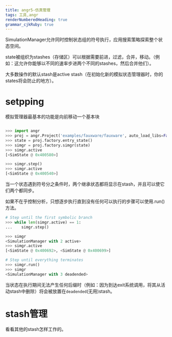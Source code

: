 ```yaml
---
title: angr5-仿真管理 
tags: 工具,angr
renderNumberedHeading: true
grammar_cjkRuby: true
---
```


SimulationManager允许同时控制状态组的符号执行，应用搜索策略探索整个状态空间。

state被组织为stashes（存储区）可以根据需要前进，过滤，合并，移动。（例如：这允许你能够以不同的速率步进两个不同的stashes，然后合并他们）。

大多数操作的默认stash是active stash（在初始化新的模拟状态管理器时，你的states将会防止的地方）。

# setpping
模拟管理器最基本的功能是向前移动一个基本块

``` python

>>> import angr
>>> proj = angr.Project('examples/fauxware/fauxware', auto_load_libs=False)
>>> state = proj.factory.entry_state()
>>> simgr = proj.factory.simgr(state)
>>> simgr.active
[<SimState @ 0x400580>]

>>> simgr.step()
>>> simgr.active
[<SimState @ 0x400540>]
```
当一个状态遇到符号分之条件时，两个继承状态都将显示在stash，并且可以使它们两个都同步。

如果不在乎控制分析，只想逐步执行直到没有任何可以执行的步骤可以使用.run()方法。

``` python
# Step until the first symbolic branch
>>> while len(simgr.active) == 1:
...    simgr.step()

>>> simgr
<SimulationManager with 2 active>
>>> simgr.active
[<SimState @ 0x400692>, <SimState @ 0x400699>]

# Step until everything terminates
>>> simgr.run()
>>> simgr
<SimulationManager with 3 deadended>
```
当状态在执行期间无法产生任何后缀时（例如：因为到达exit系统调用，将其从活动stash中删除）将会被放置在`deadended`(无用)stash。

# stash管理
看看其他的stash怎样工作的。
